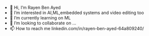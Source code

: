 - 👋 Hi, I’m Rayen Ben Ayed
- 👀 I’m interested in AI,ML,embedded systems and video editing too 
- 🌱 I’m currently learning on ML
- 💞️ I’m looking to collaborate on ...
- 📫 How to reach me linkedin.com/in/rayen-ben-ayed-64a809240/

<!---
RayenBA99/RayenBA99 is a ✨ special ✨ repository because its `README.md` (this file) appears on your GitHub profile.
You can click the Preview link to take a look at your changes.
--->
